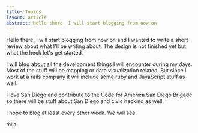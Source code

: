 ```yaml
---
title: Topics
layout: article
abstract: Hello there, I will start blogging from now on.
---
```

Hello there, I will start blogging from now on and I wanted to write a
short review about what I'll be writing about. The design is not finished yet but
what the heck let's get started.

I will blog about all the development things I will encounter during my days. Most of the stuff will be mapping or data visualization related. But since I work at a rails company it will include some ruby and JavaScript stuff as well.

I love San Diego and contribute to the Code for America San Diego Brigade so there will be stuff about San Diego and civic hacking as well. 

I hope to blog at least every other week. We will see. 

mila
